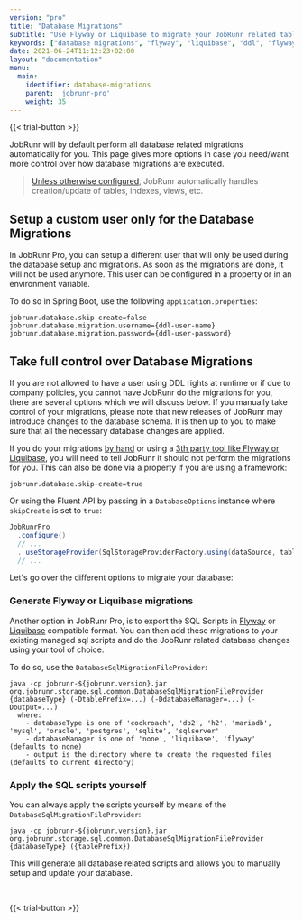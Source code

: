 ```yaml
---
version: "pro"
title: "Database Migrations"
subtitle: "Use Flyway or Liquibase to migrate your JobRunr related tables"
keywords: ["database migrations", "flyway", "liquibase", "ddl", "flyway migrations", "liquibase migrations", "sql server migration", "sql migration", "flyway database migration", "migrating data from one database to another", "sql database migration", "flyway data migration", "flyway liquibase", "data migrator", "database migration flyway", "database migration java", "java database migrations"]
date: 2021-06-24T11:12:23+02:00
layout: "documentation"
menu: 
  main: 
    identifier: database-migrations
    parent: 'jobrunr-pro'
    weight: 35
---
```

{{< trial-button >}}

JobRunr will by default perform all database related migrations automatically for you. This page gives more options in case you need/want more control over how database migrations are executed.

> [Unless otherwise configured](#take-full-control-over-database-migrations), JobRunr automatically handles creation/update of tables, indexes, views, etc.

## Setup a custom user only for the Database Migrations
In JobRunr Pro, you can setup a different user that will only be used during the database setup and migrations. As soon as the migrations are done, it will not be used anymore. This user can be configured in a property or in an environment variable.

To do so in Spring Boot, use the following `application.properties`:

```
jobrunr.database.skip-create=false
jobrunr.database.migration.username={ddl-user-name}
jobrunr.database.migration.password={ddl-user-password}
```

## Take full control over Database Migrations

If you are not allowed to have a user using DDL rights at runtime or if due to company policies, you cannot have JobRunr do the migrations for you, there are several options which we will discuss below. If you manually take control of your migrations, please note that new releases of JobRunr may introduce changes to the database schema. It is then up to you to make sure that all the necessary database changes are applied.

If you do your migrations [by hand](#apply-the-sql-scripts-yourself) or using a [3th party tool like Flyway or Liquibase](#generate-flyway-or-liquibase-migrations), you will need to tell JobRunr it should not perform the migrations for you. This can also be done via a property if you are using a framework:

```
jobrunr.database.skip-create=true
```

Or using the Fluent API by passing in a `DatabaseOptions` instance where `skipCreate` is set to `true`:

```java
JobRunrPro
  .configure()
  // ...
  . useStorageProvider(SqlStorageProviderFactory.using(dataSource, tablePrefix, new DatabaseOptions(true)))
  // ...
```

Let's go over the different options to migrate your database:

### Generate Flyway or Liquibase migrations
Another option in JobRunr Pro, is to export the SQL Scripts in [Flyway](https://www.red-gate.com/products/flyway/community/) or [Liquibase](https://www.liquibase.com/) compatible format. You can then add these migrations to your existing managed sql scripts and do the JobRunr related database changes using your tool of choice.

To do so, use the `DatabaseSqlMigrationFileProvider`:

```
java -cp jobrunr-${jobrunr.version}.jar org.jobrunr.storage.sql.common.DatabaseSqlMigrationFileProvider {databaseType} (-DtablePrefix=...) (-DdatabaseManager=...) (-Doutput=...)
  where:
    - databaseType is one of 'cockroach', 'db2', 'h2', 'mariadb', 'mysql', 'oracle', 'postgres', 'sqlite', 'sqlserver'
    - databaseManager is one of 'none', 'liquibase', 'flyway' (defaults to none)
    - output is the directory where to create the requested files (defaults to current directory)
```

### Apply the SQL scripts yourself
You can always apply the scripts yourself by means of the `DatabaseSqlMigrationFileProvider`:

```
java -cp jobrunr-${jobrunr.version}.jar org.jobrunr.storage.sql.common.DatabaseSqlMigrationFileProvider {databaseType} ({tablePrefix})
```

This will generate all database related scripts and allows you to manually setup and update your database.

<br>

{{< trial-button >}}